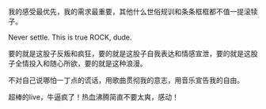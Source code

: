 我的感受最优先，我的需求最重要，其他什么世俗规训和条条框框都不值一提滚犊子。

Never settle. This is true ROCK, dude.

要的就是这股子反叛和疯狂，要的就是这股子自我表达和情感宣泄，要的就是这股子全情投入和随心所欲，要的就是这种浪漫。

不对自己说哪怕一丁点的谎话，用歌曲贯彻我的意志，用音乐宣告我的自由。

超棒的live，牛逼疯了！热血沸腾简直不要太爽，感动！
